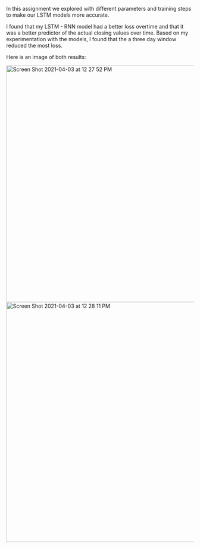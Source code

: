 In this assignment we explored with different parameters and training steps to make our LSTM models more accurate. 


I found that my LSTM - RNN model had a better loss overtime and that it was a better predictor of the actual closing values over time. 
Based on my experimentation with the models, I found that the a three day window reduced the most loss. 

Here is an image of both results: 



<img width="635" alt="Screen Shot 2021-04-03 at 12 27 52 PM" src="https://user-images.githubusercontent.com/73208140/113485029-8b107f80-9479-11eb-8337-6faf4e205ff5.png">


<img width="644" alt="Screen Shot 2021-04-03 at 12 28 11 PM" src="https://user-images.githubusercontent.com/73208140/113485086-df1b6400-9479-11eb-86a2-8ea78c976aa3.png">
